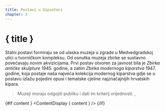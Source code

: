 ```yaml
---
title: Postavi u Gipsoteci
chapter: 3
---
```


# { title }

 Stalni postavi formiraju se od ulaska muzeja u zgrade u Medvedgradskoj ulici u tvorničkom kompleksu. Od osnutka muzeja zbirke se sustavno povećavaju novim akvizicijama. Prvi postav otvoren za javnost bila je _Zbirka antičke skulpture_ 1945. godine, a zatim _Zbirka modernoga kiparstva_ 1947.  godine, koja postaje naša najveća kolekcija modernog kiparstva gdje se u postavu  izlažu pojedini opusi i tematske cjeline najznačajnijih hrvatskih kipara.


> Muzeji moraju odgojiti publiku i dati im kriterij vrijednosti. ¸

<script>
    import ContentDisplay from '$lib/gadgets/ContentDisplay.svelte'
    import { site } from '$lib/utils/stores'

    let content
    $: if ( $site ) {
        let { menu, posts, images } = $site
        // console.log( menu )
        content = { 
            posts,
            images,
            menu: menu.find(s=> s.slug === '/postavi').sub
        }
    }
</script>

{#if content }
    <ContentDisplay { content } />
{/if}